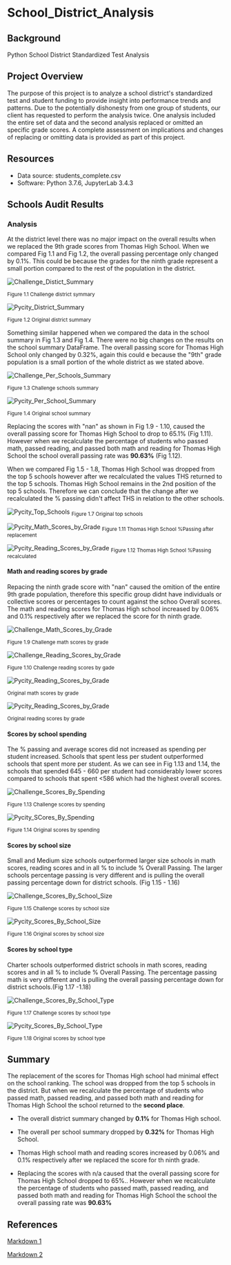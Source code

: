 # School_District_Analysis

## Background

Python School District Standardized Test Analysis

## Project Overview

 The purpose of this project is to analyze a school district's standardized test and student funding to provide insight into performance trends and patterns. Due to the potentially dishonesty from one group of students, our client has requested to perform the analysis twice. One analysis included the entire set of data and the second analysis replaced or omitted  an specific grade scores. A complete assessment on implications and changes of replacing or omitting data is provided as part of this project.

## Resources

* Data source: students_complete.csv
* Software: Python 3.7.6, JupyterLab 3.4.3

## Schools Audit Results

### Analysis


 At the district level there was no major impact on the overall results when we replaced the 9th grade scores from Thomas High School. When we compared Fig 1.1 and Fig 1.2, the overall passing percentage only changed by 0.1%. This could be because the grades for the ninth grade represent a small portion compared to the rest of the population in the district.

![Challenge_Distict_Summary](./Images/challenge_district_summary.png)

<sub>Figure 1.1 Challenge district symmary

![Pycity_District_Summary](./Images/Pycity_district_summary.png)

<sub>Figure 1.2 Original district summary


 Something similar happened when we compared the data in the school summary in Fig 1.3 and Fig 1.4. There were no big changes on the results on the school summary DataFrame. The overall passing score for Thomas High School only changed by 0.32%, again this could e because the "9th" grade population is a small portion of the whole district as we stated above.
  
![Challenge_Per_Schools_Summary](./Images/challenge_per_school_summary.png)

<sub>Figure 1.3 Challenge schools summary

![Pycity_Per_School_Summary](./Images/Pycity_per_school_summary.png)

<sub>Figure 1.4 Original school summary

  
 Replacing the scores with "nan" as shown in Fig 1.9 - 1.10, caused the overall passing score for Thomas High School to drop to 65.1% (Fig 1.11). However when we recalculate the percentage of students who passed math, passed reading, and passed both math and reading for Thomas High School the school overall passing rate was **90.63%** (Fig 1.12). 

 When we compared Fig 1.5 - 1.8, Thomas High School was dropped from the top 5 schools however after we recalculated the values THS returned to the top 5 schools. Thomas High School remains in the 2nd position of the top 5 schools. Therefore we can conclude that the change after we recalculated the % passing didn't affect THS in relation to the other schools.


![Pycity_Top_Schools](./Images/Pycity_top_schools.png)
<sub>Figure 1.7 Original top schools

![Pycity_Math_Scores_by_Grade](./Images/per_school_without%20_replacment.png)
<sub>Figure 1.11 Thomas High School %Passing after replacement


![Pycity_Reading_Scores_by_Grade](./Images/per_school_after_replacement.png)
<sub>Figure 1.12 Thomas High School %Passing recalculated


#### Math and reading scores by grade
  
 Repacing the ninth grade score with "nan" caused the omition of the entire 9th grade population, therefore this specific group didnt have individuals or collective scores or percentages to count against the schoo Overall scores. The math and reading scores for Thomas High school increased by 0.06% and 0.1% respectively after we replaced the score for th ninth grade.

![Challenge_Math_Scores_by_Grade](./Images/challenge_math_score_by_grade.png)

<sub>Figure 1.9 Challenge math scores by grade

![Challenge_Reading_Scores_by_Grade](./Images/challenge_reading_score_by_grade.png)

<sub>Figure 1.10 Challenge reading scores by gade

![Pycity_Reading_Scores_by_Grade](./Images/Pycity_math_score_by_grade.png)

<sub>Original math scores by grade

![Pycity_Reading_Scores_by_Grade](./Images/Pycity_reading_score_by_grade.png)

<sub>Original reading scores by grade


#### Scores by school spending

 The % passing and average scores did not increased as spending per student increased. Schools that spent less per student outperformed schools that spent more per student. As we can see in Fig 1.13 and 1.14, the schools that spended 645 - 660 per student had considerably lower scores compared to schools that spent <586 which had the highest overall scores.

![Challenge_Scores_By_Spending](./Images/challenge_score_by_spending.png)

<sub>Figure 1.13 Challenge scores by spending

![Pycity_SCores_By_Spending](./Images/Pycity_score_by_spending.png)

<sub>Figure 1.14 Original scores by spending

#### Scores by school size

 Small and Medium size schools outperformed larger size schools in math scores, reading scores and in all % to include % Overall Passing. The larger schools percentage passing is very different and is pulling the overall passing percentage down for district schools. (Fig 1.15 - 1.16)

![Challenge_Scores_By_School_Size](./Images/challenge_score_by_school_size.png)

<sub>Figure 1.15 Challenge scores by school size

![Pycity_Scores_By_School_Size](./Images/Pycity_score_by_school_size.png)

<sub>Figure 1.16 Original scores by school size

#### Scores by school type

 Charter schools outperformed district schools in math scores, reading scores and in all % to include % Overall Passing. The percentage passing math is  very different and is pulling the overall passing percentage down for district schools.(Fig 1.17 -1.18)

![Challenge_Scores_By_School_Type](./Images/challenge_score_by_school_type.png)

<sub>Figure 1.17 Challenge scores by school type

![Pycity_Scores_By_School_Type](./Images/Pycity_score_by_school_type.png)

<sub>Figure 1.18 Original scores by school type

## Summary

The replacement of the scores for Thomas High school had minimal effect on the school ranking. The school was dropped from the top 5 schools in the district. But when we recalculate the percentage of students who passed math, passed reading, and passed both math and reading for Thomas High School the school returned to the **second place**.
    
* The overall district summary changed by **0.1%** for Thomas High school.

* The overall per school summary dropped by **0.32%** for Thomas High School.

* Thomas High school math and reading scores increased by 0.06% and 0.1% respectively after we replaced the score for th ninth grade.

* Replacing the scores with n/a caused that the overall passing score for Thomas High School dropped to 65%.. However when we recalculate the percentage of students who passed math, passed reading, and passed both math and reading for Thomas High School the school the overall passing rate was **90.63%**



## References

[Markdown 1](https://docs.github.com/en/get-started/writing-on-github/getting-started-with-writing-and-formatting-on-github/basic-writing-and-formatting-syntax)

[Markdown 2](https://www.markdownguide.org/basic-syntax/)